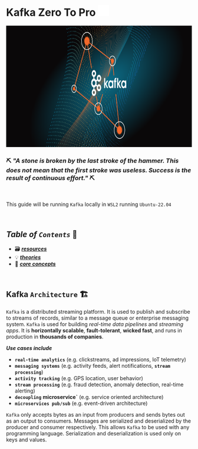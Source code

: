 # Kafka Zero To Pro <img src="assets/img/kafka.png" width="30px">

<img src="assets/img/header.png" width="100%" height="330px">

<br/>

### ⛏️ ***"A stone is broken by the last stroke of the hammer. This does not mean that the first stroke was useless. Success is the result of continuous effort."*** ⛏️

<br>

This guide will be running `Kafka` locally in `WSL2` running `Ubuntu-22.04`

<br>

## ***Table*** *of* ***`Contents`*** 📜

* 🗃️ [***resources***](00-resources/README.md)
* 💡 [***theories***](01-kafka-theory/README.md)
* 🧠 [***core concepts***](02-core-concepts/README.md)

<br>

## **Kafka** `Architecture` 🏗️

`Kafka` is a distributed streaming platform. It is used to publish and subscribe to streams of records, similar to a message queue or enterprise messaging system. `Kafka` is used for building *real-time data pipelines* and *streaming apps*. It is **horizontally scalable**, **fault-tolerant**, **wicked fast**, and runs in production in **thousands of companies**.

***Use cases include***

* **`real-time analytics`** (e.g. clickstreams, ad impressions, IoT telemetry)
* **`messaging systems`** (e.g. activity feeds, alert notifications, **`stream processing`**)
* **`activity tracking`** (e.g. GPS location, user behavior)
* **`stream processing`** (e.g. fraud detection, anomaly detection, real-time alerting)
* **`decoupling`** **microservice`** (e.g. service oriented architecture)
* **`microservices pub/sub`** (e.g. event-driven architecture)

`Kafka` only accepts bytes as an input from producers and sends bytes out as an output to consumers. Messages are serialized and deserialized by the producer and consumer respectively. This allows `Kafka` to be used with any programming language. Serialization and deserialization is used only on keys and values.

<br>

<!-- 
## **Basic** `Commands` 📝

*  -->